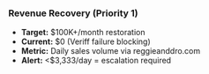 ### Revenue Recovery (Priority 1)

- **Target:** $100K+/month restoration
- **Current:** $0 (Veriff failure blocking)
- **Metric:** Daily sales volume via reggieanddro.com
- **Alert:** <$3,333/day = escalation required
